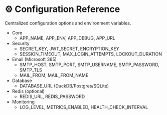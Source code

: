 # ⚙️ Configuration Reference

Centralized configuration options and environment variables.

- Core
  - APP_NAME, APP_ENV, APP_DEBUG, APP_URL
- Security
  - SECRET_KEY, JWT_SECRET, ENCRYPTION_KEY
  - SESSION_TIMEOUT, MAX_LOGIN_ATTEMPTS, LOCKOUT_DURATION
- Email (Microsoft 365)
  - SMTP_HOST, SMTP_PORT, SMTP_USERNAME, SMTP_PASSWORD, SMTP_TLS
  - MAIL_FROM, MAIL_FROM_NAME
- Database
  - DATABASE_URL (DuckDB/Postgres/SQLite)
- Redis (optional)
  - REDIS_URL, REDIS_PASSWORD
- Monitoring
  - LOG_LEVEL, METRICS_ENABLED, HEALTH_CHECK_INTERVAL

